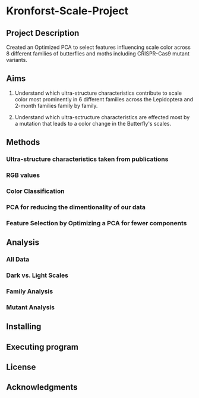 # Kronforst-Scale-Project

## Project Description
Created an Optimized PCA to select features influencing scale color across 8 different families of butterflies and moths including CRISPR-Cas9 mutant variants.

## Aims
1. Understand which ultra-structure characteristics contribute to scale color most prominently in 6 different families across the Lepidoptera and 2-month families family by family.

2. Understand which ultra-sctructure characteristics are effected most by a mutation that leads to a color change in the Butterfly's scales.  

## Methods

### Ultra-structure characteristics taken from publications

### RGB values

### Color Classification 

### PCA for reducing the dimentionality of our data

### Feature Selection by Optimizing a PCA for fewer components

## Analysis 

### All Data

### Dark vs. Light Scales

### Family Analysis

### Mutant Analysis

## Installing

## Executing program

## License

## Acknowledgments
